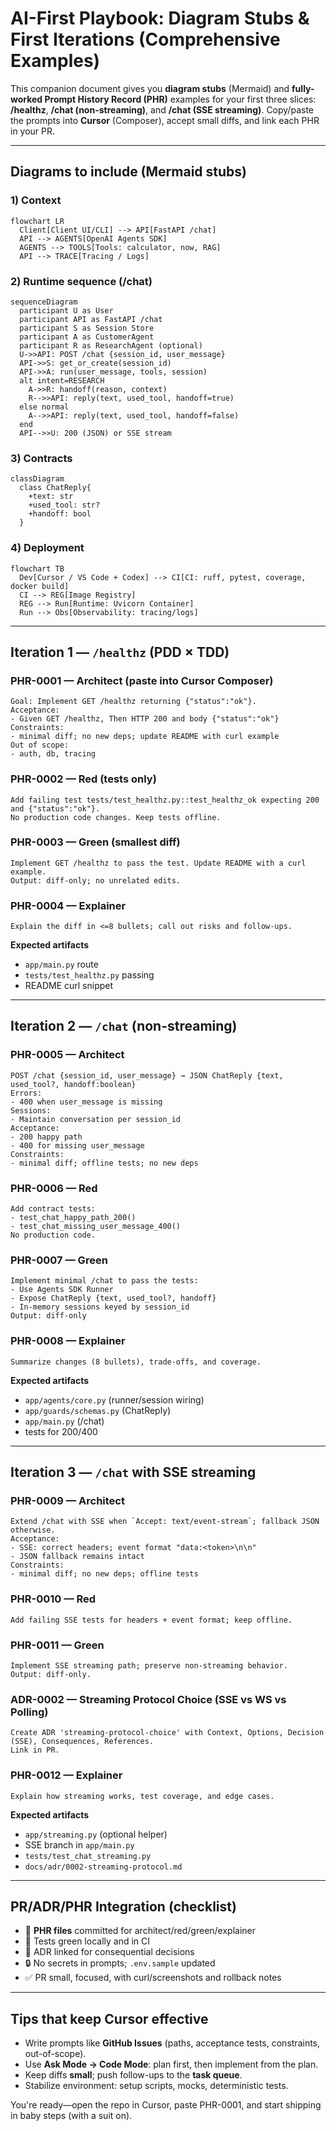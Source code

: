 
# AI-First Playbook: Diagram Stubs & First Iterations (Comprehensive Examples)

This companion document gives you **diagram stubs** (Mermaid) and **fully-worked Prompt History Record (PHR)** examples for your first three slices: **/healthz**, **/chat (non-streaming)**, and **/chat (SSE streaming)**. Copy/paste the prompts into **Cursor** (Composer), accept small diffs, and link each PHR in your PR.

---

## Diagrams to include (Mermaid stubs)

### 1) Context
```mermaid
flowchart LR
  Client[Client UI/CLI] --> API[FastAPI /chat]
  API --> AGENTS[OpenAI Agents SDK]
  AGENTS --> TOOLS[Tools: calculator, now, RAG]
  API --> TRACE[Tracing / Logs]
```

### 2) Runtime sequence (/chat)
```mermaid
sequenceDiagram
  participant U as User
  participant API as FastAPI /chat
  participant S as Session Store
  participant A as CustomerAgent
  participant R as ResearchAgent (optional)
  U->>API: POST /chat {session_id, user_message}
  API->>S: get_or_create(session_id)
  API->>A: run(user_message, tools, session)
  alt intent=RESEARCH
    A->>R: handoff(reason, context)
    R-->>API: reply(text, used_tool, handoff=true)
  else normal
    A-->>API: reply(text, used_tool, handoff=false)
  end
  API-->>U: 200 (JSON) or SSE stream
```

### 3) Contracts
```mermaid
classDiagram
  class ChatReply{
    +text: str
    +used_tool: str?
    +handoff: bool
  }
```

### 4) Deployment
```mermaid
flowchart TB
  Dev[Cursor / VS Code + Codex] --> CI[CI: ruff, pytest, coverage, docker build]
  CI --> REG[Image Registry]
  REG --> Run[Runtime: Uvicorn Container]
  Run --> Obs[Observability: tracing/logs]
```

---

## Iteration 1 — `/healthz` (PDD × TDD)

### PHR-0001 — Architect (paste into Cursor Composer)
```text
Goal: Implement GET /healthz returning {"status":"ok"}.
Acceptance:
- Given GET /healthz, Then HTTP 200 and body {"status":"ok"}
Constraints:
- minimal diff; no new deps; update README with curl example
Out of scope:
- auth, db, tracing
```

### PHR-0002 — Red (tests only)
```text
Add failing test tests/test_healthz.py::test_healthz_ok expecting 200 and {"status":"ok"}.
No production code changes. Keep tests offline.
```

### PHR-0003 — Green (smallest diff)
```text
Implement GET /healthz to pass the test. Update README with a curl example.
Output: diff-only; no unrelated edits.
```

### PHR-0004 — Explainer
```text
Explain the diff in <=8 bullets; call out risks and follow-ups.
```

**Expected artifacts**
- `app/main.py` route
- `tests/test_healthz.py` passing
- README curl snippet

---

## Iteration 2 — `/chat` (non-streaming)

### PHR-0005 — Architect
```text
POST /chat {session_id, user_message} → JSON ChatReply {text, used_tool?, handoff:boolean}
Errors:
- 400 when user_message is missing
Sessions:
- Maintain conversation per session_id
Acceptance:
- 200 happy path
- 400 for missing user_message
Constraints:
- minimal diff; offline tests; no new deps
```

### PHR-0006 — Red
```text
Add contract tests:
- test_chat_happy_path_200()
- test_chat_missing_user_message_400()
No production code.
```

### PHR-0007 — Green
```text
Implement minimal /chat to pass the tests:
- Use Agents SDK Runner
- Expose ChatReply {text, used_tool?, handoff}
- In-memory sessions keyed by session_id
Output: diff-only
```

### PHR-0008 — Explainer
```text
Summarize changes (8 bullets), trade-offs, and coverage.
```

**Expected artifacts**
- `app/agents/core.py` (runner/session wiring)
- `app/guards/schemas.py` (ChatReply)
- `app/main.py` (/chat)
- tests for 200/400

---

## Iteration 3 — `/chat` with **SSE streaming**

### PHR-0009 — Architect
```text
Extend /chat with SSE when `Accept: text/event-stream`; fallback JSON otherwise.
Acceptance:
- SSE: correct headers; event format "data:<token>\n\n"
- JSON fallback remains intact
Constraints:
- minimal diff; no new deps; offline tests
```

### PHR-0010 — Red
```text
Add failing SSE tests for headers + event format; keep offline.
```

### PHR-0011 — Green
```text
Implement SSE streaming path; preserve non-streaming behavior.
Output: diff-only.
```

### ADR-0002 — Streaming Protocol Choice (SSE vs WS vs Polling)
```text
Create ADR 'streaming-protocol-choice' with Context, Options, Decision (SSE), Consequences, References.
Link in PR.
```

### PHR-0012 — Explainer
```text
Explain how streaming works, test coverage, and edge cases.
```

**Expected artifacts**
- `app/streaming.py` (optional helper)
- SSE branch in `app/main.py`
- `tests/test_chat_streaming.py`
- `docs/adr/0002-streaming-protocol.md`

---

## PR/ADR/PHR Integration (checklist)
- 🧾 **PHR files** committed for architect/red/green/explainer
- 🧪 Tests green locally and in CI
- 🧠 ADR linked for consequential decisions
- 🔒 No secrets in prompts; `.env.sample` updated
- ✅ PR small, focused, with curl/screenshots and rollback notes

---

## Tips that keep Cursor effective
- Write prompts like **GitHub Issues** (paths, acceptance tests, constraints, out-of-scope).
- Use **Ask Mode → Code Mode**: plan first, then implement from the plan.
- Keep diffs **small**; push follow-ups to the **task queue**.
- Stabilize environment: setup scripts, mocks, deterministic tests.

You're ready—open the repo in Cursor, paste PHR-0001, and start shipping in baby steps (with a suit on).
